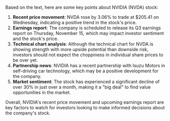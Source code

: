 Based on the text, here are some key points about NVIDIA (NVDA) stock:

1. **Recent price movement**: NVDA rose by 3.06% to trade at $205.41 on Wednesday, indicating a positive trend in the stock's price.
2. **Earnings report**: The company is scheduled to release its Q3 earnings report on Thursday, November 15, which may impact investor sentiment and the stock's price.
3. **Technical chart analysis**: Although the technical chart for NVDA is showing strength with more upside potential than downside risk, investors should not expect the choppiness in individual share prices to be over yet.
4. **Partnership news**: NVIDIA has a recent partnership with Isuzu Motors in self-driving car technology, which may be a positive development for the company.
5. **Market sentiment**: The stock has experienced a significant decline of over 30% in just over a month, making it a "big deal" to find value opportunities in the market.

Overall, NVIDIA's recent price movement and upcoming earnings report are key factors to watch for investors looking to make informed decisions about the company's stock.